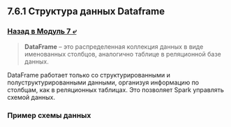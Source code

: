 ## 7.6.1 Структура данных Dataframe

### [Назад в Модуль 7 ⤶](/data/Module7/readme.md)

>**DataFrame** – это распределенная коллекция данных в виде именованных столбцов, аналогично таблице в реляционной 
>базе данных.  

DataFrame работает только со структурированными и полуструктурированными данными, организуя информацию по столбцам, 
как в реляционных таблицах. Это позволяет Spark управлять схемой данных.  

### Пример схемы данных
